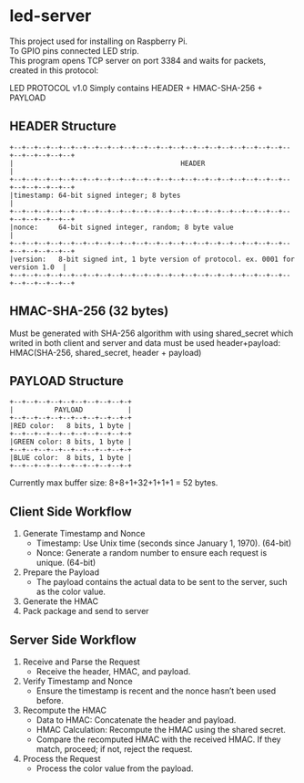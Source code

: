 # led-server

This project used for installing on Raspberry Pi.  
To GPIO pins connected LED strip.  
This program opens TCP server on port 3384 and waits for packets, created in this protocol:

LED PROTOCOL v1.0
Simply contains HEADER + HMAC-SHA-256 + PAYLOAD

## HEADER Structure
```
+--+--+--+--+--+--+--+--+--+--+--+--+--+--+--+--+--+--+--+--+--+--+--+--+--+--+--+--+
|                                         HEADER                                    |
+--+--+--+--+--+--+--+--+--+--+--+--+--+--+--+--+--+--+--+--+--+--+--+--+--+--+--+--+   
|timestamp: 64-bit signed integer; 8 bytes                                          |
+--+--+--+--+--+--+--+--+--+--+--+--+--+--+--+--+--+--+--+--+--+--+--+--+--+--+--+--+   
|nonce:     64-bit signed integer, random; 8 byte value                             |
+--+--+--+--+--+--+--+--+--+--+--+--+--+--+--+--+--+--+--+--+--+--+--+--+--+--+--+--+   
|version:   8-bit signed int, 1 byte version of protocol. ex. 0001 for version 1.0  |
+--+--+--+--+--+--+--+--+--+--+--+--+--+--+--+--+--+--+--+--+--+--+--+--+--+--+--+--+ 
```  

## HMAC-SHA-256 (32 bytes)
Must be generated with SHA-256 algorithm with using shared_secret which writed in both client and server and data must be used header+payload:
HMAC(SHA-256, shared_secret, header + payload)

## PAYLOAD Structure
```
+--+--+--+--+--+--+--+--+--+-+
|          PAYLOAD           |
+--+--+--+--+--+--+--+--+--+-+
|RED color:   8 bits, 1 byte |
+--+--+--+--+--+--+--+--+--+-+
|GREEN color: 8 bits, 1 byte |
+--+--+--+--+--+--+--+--+--+-+
|BLUE color:  8 bits, 1 byte |
+--+--+--+--+--+--+--+--+--+-+
```
Currently max buffer size: 8+8+1+32+1+1+1 = 52 bytes.
## Client Side Workflow
1. Generate Timestamp and Nonce  
    * Timestamp: Use Unix time (seconds since January 1, 1970). (64-bit)  
    * Nonce: Generate a random number to ensure each request is unique. (64-bit)
2. Prepare the Payload
    * The payload contains the actual data to be sent to the server, such as the color value.
3. Generate the HMAC
4. Pack package and send to server

## Server Side Workflow
1. Receive and Parse the Request
   * Receive the header, HMAC, and payload.
2. Verify Timestamp and Nonce
   * Ensure the timestamp is recent and the nonce hasn’t been used before.
3. Recompute the HMAC
   * Data to HMAC: Concatenate the header and payload.
   * HMAC Calculation: Recompute the HMAC using the shared secret.
   * Compare the recomputed HMAC with the received HMAC. If they match, proceed; if not, reject the request.
4. Process the Request
   * Process the color value from the payload.
